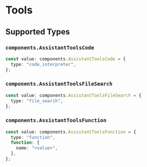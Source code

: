 # Tools


## Supported Types

### `components.AssistantToolsCode`

```typescript
const value: components.AssistantToolsCode = {
  type: "code_interpreter",
};
```

### `components.AssistantToolsFileSearch`

```typescript
const value: components.AssistantToolsFileSearch = {
  type: "file_search",
};
```

### `components.AssistantToolsFunction`

```typescript
const value: components.AssistantToolsFunction = {
  type: "function",
  function: {
    name: "<value>",
  },
};
```

